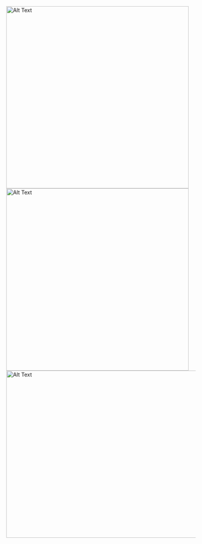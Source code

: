<img src="https://github.com/lexiskernel/planetary_photography/blob/main/moon_moon_ring_planets.jpg" alt="Alt Text" width="485" height="485">

<img src="https://github.com/lexiskernel/planetary_photography/blob/main/planets_andromeda_orion_moon.jpg" alt="Alt Text" width="485" height="485">

<img src="https://github.com/lexiskernel/planetary_photography/blob/main/planets_pleiades.jpg" alt="Alt Text" width="600" height="445">
